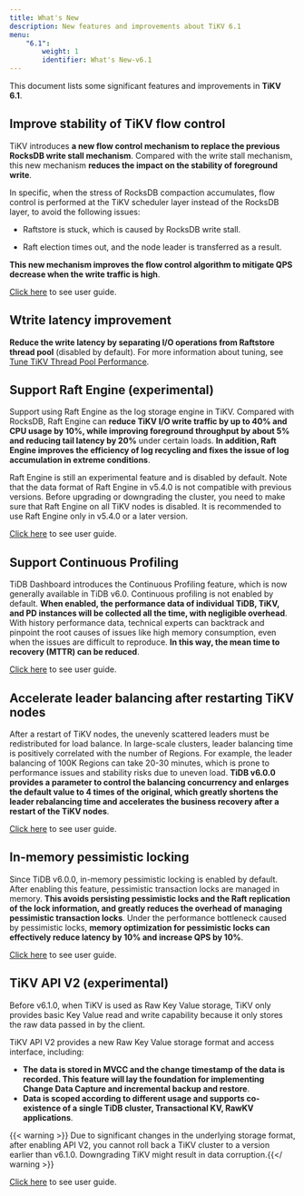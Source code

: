 ```yaml
---
title: What's New
description: New features and improvements about TiKV 6.1
menu:
    "6.1":
        weight: 1
        identifier: What's New-v6.1
---
```


This document lists some significant features and improvements in **TiKV 6.1**.


## Improve stability of TiKV flow control

TiKV introduces **a new flow control mechanism to replace the previous RocksDB write stall mechanism**. Compared with the write stall mechanism, this new mechanism **reduces the impact on the stability of foreground write**.

In specific, when the stress of RocksDB compaction accumulates, flow control is performed at the TiKV scheduler layer instead of the RocksDB layer, to avoid the following issues:

- Raftstore is stuck, which is caused by RocksDB write stall.

- Raft election times out, and the node leader is transferred as a result.

**This new mechanism improves the flow control algorithm to mitigate QPS decrease when the write traffic is high**.

[Click here](https://docs.pingcap.com/tidb/stable/tikv-configuration-file#storageflow-control) to see user guide.

## Wtrite latency improvement

**Reduce the write latency by separating I/O operations from Raftstore thread pool** (disabled by default). For more information about tuning, see [Tune TiKV Thread Pool Performance](https://docs.pingcap.com/tidb/stable/tune-tikv-thread-performance).

## Support Raft Engine (experimental)

Support using Raft Engine as the log storage engine in TiKV. Compared with RocksDB, Raft Engine can **reduce TiKV I/O write traffic by up to 40% and CPU usage by 10%, while improving foreground throughput by about 5% and reducing tail latency by 20%** under certain loads. **In addition, Raft Engine improves the efficiency of log recycling and fixes the issue of log accumulation in extreme conditions**.

Raft Engine is still an experimental feature and is disabled by default. Note that the data format of Raft Engine in v5.4.0 is not compatible with previous versions. Before upgrading or downgrading the cluster, you need to make sure that Raft Engine on all TiKV nodes is disabled. It is recommended to use Raft Engine only in v5.4.0 or a later version.

[Click here](https://docs.pingcap.com/tidb/stable/tikv-configuration-file#raft-engine) to see user guide.


## Support Continuous Profiling

TiDB Dashboard introduces the Continuous Profiling feature, which is now generally available in TiDB v6.0. Continuous profiling is not enabled by default. **When enabled, the performance data of individual TiDB, TiKV, and PD instances will be collected all the time, with negligible overhead**. With history performance data, technical experts can backtrack and pinpoint the root causes of issues like high memory consumption, even when the issues are difficult to reproduce. **In this way, the mean time to recovery (MTTR) can be reduced**.

[Click here](https://docs.pingcap.com/tidb/stable/continuous-profiling) to see user guide.

## Accelerate leader balancing after restarting TiKV nodes

After a restart of TiKV nodes, the unevenly scattered leaders must be redistributed for load balance. In large-scale clusters, leader balancing time is positively correlated with the number of Regions. For example, the leader balancing of 100K Regions can take 20-30 minutes, which is prone to performance issues and stability risks due to uneven load. **TiDB v6.0.0 provides a parameter to control the balancing concurrency and enlarges the default value to 4 times of the original, which greatly shortens the leader rebalancing time and accelerates the business recovery after a restart of the TiKV nodes**.

[Click here](https://docs.pingcap.com/tidb/stable/pd-control#scheduler-config-balance-leader-scheduler) to see user guide.


## In-memory pessimistic locking

Since TiDB v6.0.0, in-memory pessimistic locking is enabled by default. After enabling this feature, pessimistic transaction locks are managed in memory. **This avoids persisting pessimistic locks and the Raft replication of the lock information, and greatly reduces the overhead of managing pessimistic transaction locks**. Under the performance bottleneck caused by pessimistic locks, **memory optimization for pessimistic locks can effectively reduce latency by 10% and increase QPS by 10%**.

[Click here](https://docs.pingcap.com/tidb/stable/pessimistic-transaction#in-memory-pessimistic-lock) to see user guide.


## TiKV API V2 (experimental)

Before v6.1.0, when TiKV is used as Raw Key Value storage, TiKV only provides basic Key Value read and write capability because it only stores the raw data passed in by the client.

TiKV API V2 provides a new Raw Key Value storage format and access interface, including:

- **The data is stored in MVCC and the change timestamp of the data is recorded. This feature will lay the foundation for implementing Change Data Capture and incremental backup and restore**.
- **Data is scoped according to different usage and supports co-existence of a single TiDB cluster, Transactional KV, RawKV applications**.

{{< warning >}}
Due to significant changes in the underlying storage format, after enabling API V2, you cannot roll back a TiKV cluster to a version earlier than v6.1.0. Downgrading TiKV might result in data corruption.{{</ warning >}}

[Click here](https://docs.pingcap.com/tidb/stable/tikv-configuration-file#api-version-new-in-v610) to see user guide.


